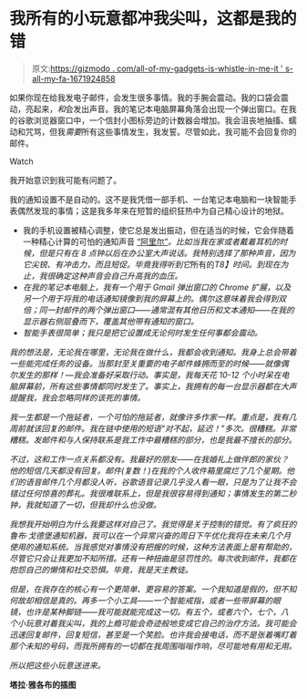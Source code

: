 # 我所有的小玩意都冲我尖叫，这都是我的错

> 原文:[https://gizmodo . com/all-of-my-gadgets-is-whistle-in-me-it ' s-all-my-fa-1671924858](https://gizmodo.com/all-of-my-gadgets-are-screaming-at-me-and-its-all-my-fa-1671924858)

如果你现在给我发电子邮件，会发生很多事情。我的手腕会震动。我的口袋会震动，亮起来，*和*会发出声音。我的笔记本电脑屏幕角落会出现一个弹出窗口。在我的谷歌浏览器窗口中，一个信封小图标旁边的计数器会增加。我会沮丧地抽搐、蠕动和咒骂，但我*需要*所有这些事情发生，我发誓。尽管如此，我可能不会回复你的邮件。

Watch

我开始意识到我可能有问题了。

我的通知设置不是自动的。这不是我凭借一部手机、一台笔记本电脑和一块智能手表偶然发现的事情；这是我多年来在短暂的组织狂热中为自己精心设计的地狱。

*   我的手机设置被精心调整，使它总是发出振动，但在适当的时候，它会伴随着一种精心计算的可怕的通知声音 [“阿里尔”](https://www.youtube.com/watch?v=4r64CYJtFt0)*。比如当我在家或者戴着耳机的时候，但是只有在 8 点钟以后在办公室大声说话。我特别选择了那种声音，因为它尖锐、有冲击力，而且短促。毕竟我得听到它*所有的*T8】时间。到现在为止，我很确定这种声音会自己升高我的血压。*
*   *在我的笔记本电脑上，我有一个用于 Gmail 弹出窗口的 Chrome 扩展，以及另一个用于将我的电话通知镜像到我的屏幕上的。偶尔这意味着我会得到双倍；同一封邮件的两个弹出窗口——通常混有其他日历和文本通知——在我的显示器右侧层叠而下，覆盖其他带有通知的窗口。*
*   *智能手表很简单；我只是把它设置成无论何时发生任何事都会震动。*

*我的想法是，无论我在哪里，无论我在做什么，我都会收到通知。我身上总会带着一些能完成任务的设备。当那封至关重要的电子邮件蜂拥而至的时候——就像偶尔发生的那样！—我会准备好采取行动。事实是，我每天花 10-12 个小时呆在电脑屏幕前，所有这些事情都同时发生了。事实上，我拥有的每一台显示器都在大声提醒我，我会忽略同样的该死的事情。*

*我一生都是一个拖延者，一个可怕的拖延者，就像许多作家一样。重点是，我有几周前就该回复的邮件。我在链中使用的短语“对不起，延迟！”多次。很糟糕。非常糟糕。发邮件和与人保持联系是我工作中最糟糕的部分，也是我最不擅长的部分。*

*不过，这和工作一点关系都没有。我最好的朋友——在我婚礼上做伴郎的家伙？他的短信几天都没有回复。邮件(复数！)在我的个人收件箱里腐烂了几个星期。他们的语音邮件几个月都没人听，谷歌语音记录几乎没人看一眼，只是为了让我不会错过任何惊喜的葬礼。我很难联系上，但是我很容易得到通知；事情发生的第二秒钟，我就知道了一切，但我却什么也没做。*

*我想我开始明白为什么我要这样对自己了。我觉得是关于控制的错觉。有了疯狂的鲁布·戈德堡通知机器，我可以在一个异常兴奋的周日下午优化我将在未来几个月使用的通知系统。当我感觉对事情没有把握的时候，这种方法表面上是有帮助的，尽管它只会让我更加不知所措。还有一种扭曲是惩罚性的。每次收到邮件，我都在抱怨自己的懒惰和社交恐惧。毕竟，我是天主教徒。*

*但是，在我存在的核心有一个更简单、更容易的答案。一个我知道是假的，但不知何故却相信是真的。再多一个小工具——一个智能戒指，或者一些带屏幕的眼镜，也许是某种脚链——我可能就能完成这一切。有五个，或者六个，七个，八个小玩意对着我尖叫，我的上瘾可能会奇迹般地变成它自己的治疗方法。我可能会迅速回复邮件，回复短信，甚至是一个笑脸。也许我会接电话，而不是张着嘴盯着那个未知的号码，而我所拥有的一切都在我周围嗡嗡作响，尽可能地有用和无用。*

*所以把这些小玩意送进来。*

**塔拉·雅各布的插图**